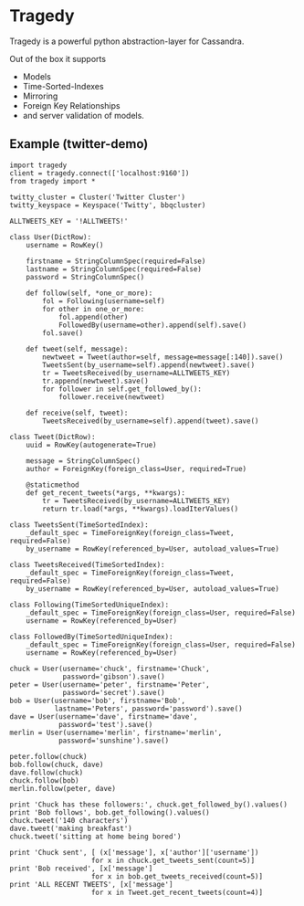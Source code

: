 # Tragedy

Tragedy is a powerful python abstraction-layer for Cassandra.

Out of the box it supports
* Models
* Time-Sorted-Indexes
* Mirroring
* Foreign Key Relationships
* and server validation of models.

## Example (twitter-demo)

	import tragedy
	client = tragedy.connect(['localhost:9160'])
	from tragedy import *

	twitty_cluster = Cluster('Twitter Cluster')
	twitty_keyspace = Keyspace('Twitty', bbqcluster)

	ALLTWEETS_KEY = '!ALLTWEETS!'

	class User(DictRow):
	    username = RowKey()
    
	    firstname = StringColumnSpec(required=False)
	    lastname = StringColumnSpec(required=False)
	    password = StringColumnSpec()
    
	    def follow(self, *one_or_more):
	        fol = Following(username=self)
	        for other in one_or_more:
	            fol.append(other)
	            FollowedBy(username=other).append(self).save()
	        fol.save()
    
	    def tweet(self, message):
	        newtweet = Tweet(author=self, message=message[:140]).save()
	        TweetsSent(by_username=self).append(newtweet).save()
	        tr = TweetsReceived(by_username=ALLTWEETS_KEY)
	        tr.append(newtweet).save()
	        for follower in self.get_followed_by():
	            follower.receive(newtweet)            
    
	    def receive(self, tweet):
	        TweetsReceived(by_username=self).append(tweet).save()
    
	class Tweet(DictRow):
	    uuid = RowKey(autogenerate=True)

	    message = StringColumnSpec()
	    author = ForeignKey(foreign_class=User, required=True)

	    @staticmethod
	    def get_recent_tweets(*args, **kwargs):
	        tr = TweetsReceived(by_username=ALLTWEETS_KEY)
	        return tr.load(*args, **kwargs).loadIterValues()

	class TweetsSent(TimeSortedIndex):
	    _default_spec = TimeForeignKey(foreign_class=Tweet, required=False)
	    by_username = RowKey(referenced_by=User, autoload_values=True)

	class TweetsReceived(TimeSortedIndex):
	    _default_spec = TimeForeignKey(foreign_class=Tweet, required=False)
	    by_username = RowKey(referenced_by=User, autoload_values=True)

	class Following(TimeSortedUniqueIndex):
	    _default_spec = TimeForeignKey(foreign_class=User, required=False)
	    username = RowKey(referenced_by=User)
    
	class FollowedBy(TimeSortedUniqueIndex):
	    _default_spec = TimeForeignKey(foreign_class=User, required=False)
	    username = RowKey(referenced_by=User)

	chuck = User(username='chuck', firstname='Chuck', 
				 password='gibson').save()
	peter = User(username='peter', firstname='Peter', 
				 password='secret').save()
	bob = User(username='bob', firstname='Bob', 
			   lastname='Peters', password='password').save()
	dave = User(username='dave', firstname='dave',
				password='test').save()
	merlin = User(username='merlin', firstname='merlin',
			    password='sunshine').save()

	peter.follow(chuck)
	bob.follow(chuck, dave)
	dave.follow(chuck)
	chuck.follow(bob)
	merlin.follow(peter, dave)

	print 'Chuck has these followers:', chuck.get_followed_by().values()
	print 'Bob follows', bob.get_following().values()
	chuck.tweet('140 characters')
	dave.tweet('making breakfast')
	chuck.tweet('sitting at home being bored')

	print 'Chuck sent', [ (x['message'], x['author']['username']) 
						for x in chuck.get_tweets_sent(count=5)]
	print 'Bob received', [x['message'] 
						for x in bob.get_tweets_received(count=5)]
	print 'ALL RECENT TWEETS', [x['message'] 
						for x in Tweet.get_recent_tweets(count=4)]

